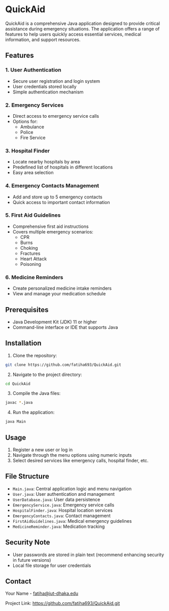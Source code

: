 # QuickAid

QuickAid is a comprehensive Java application designed to provide critical assistance during emergency situations. The application offers a range of features to help users quickly access essential services, medical information, and support resources.

## Features

### 1. User Authentication
- Secure user registration and login system
- User credentials stored locally
- Simple authentication mechanism

### 2. Emergency Services
- Direct access to emergency service calls
- Options for:
  - Ambulance
  - Police
  - Fire Service

### 3. Hospital Finder
- Locate nearby hospitals by area
- Predefined list of hospitals in different locations
- Easy area selection

### 4. Emergency Contacts Management
- Add and store up to 5 emergency contacts
- Quick access to important contact information

### 5. First Aid Guidelines
- Comprehensive first aid instructions
- Covers multiple emergency scenarios:
  - CPR
  - Burns
  - Choking
  - Fractures
  - Heart Attack
  - Poisoning

### 6. Medicine Reminders
- Create personalized medicine intake reminders
- View and manage your medication schedule

## Prerequisites

- Java Development Kit (JDK) 11 or higher
- Command-line interface or IDE that supports Java

## Installation

1. Clone the repository:
```bash
git clone https://github.com/fatiha693/QuickAid.git
```

2. Navigate to the project directory:
```bash
cd QuickAid
```

3. Compile the Java files:
```bash
javac *.java
```

4. Run the application:
```bash
java Main
```

## Usage

1. Register a new user or log in
2. Navigate through the menu options using numeric inputs
3. Select desired services like emergency calls, hospital finder, etc.

## File Structure

- `Main.java`: Central application logic and menu navigation
- `User.java`: User authentication and management
- `UserDatabase.java`: User data persistence
- `EmergencyService.java`: Emergency service calls
- `HospitalFinder.java`: Hospital location services
- `EmergencyContacts.java`: Contact management
- `FirstAidGuidelines.java`: Medical emergency guidelines
- `MedicineReminder.java`: Medication tracking

## Security Note

- User passwords are stored in plain text (recommend enhancing security in future versions)
- Local file storage for user credentials

## Contact

Your Name - fatiha@iut-dhaka.edu

Project Link: https://github.com/fatiha693/QuickAid.git
